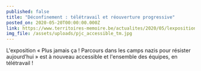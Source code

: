 ```yaml
---
published: false
title: "Déconfinement : télétravail et réouverture progressive"
posted_on: 2020-05-20T00:00:00.000Z
link: https://www.territoires-memoire.be/actualites/2020/05/lexposition-plus-jamais-ca-est-a-nouveau-accessible/
img_file: /assets/uploads/pjc_accessible_tm.jpg
---
```

L'exposition « Plus jamais ça ! Parcours dans les camps nazis pour résister aujourd’hui » est à nouveau accessible et l'ensemble des équipes, en télétravail !